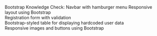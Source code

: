 Bootstrap Knowledge Check:
   Navbar with hamburger menu 
   Responsive layout using Bootstrap  
   Registration form with validation  
   Bootstrap-styled table for displaying hardcoded user data  
   Responsive images and buttons using Bootstrap  
